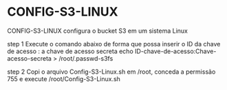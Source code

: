 # CONFIG-S3-LINUX
CONFIG-S3-LINUX  configura o bucket S3 em um sistema Linux

step 1
Execute o comando abaixo de forma que possa inserir o ID da chave de acesso : a chave de acesso secreta
echo ID-chave-de-acesso:Chave-acesso-secreta > /root/.passwd-s3fs

step 2
Copi o arquivo Config-S3-Linux.sh em /root, conceda a permissão 755 e execute /root/Config-S3-Linux.sh
